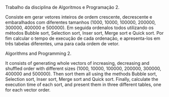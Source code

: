 Trabalho da disciplina de Algoritmos e Programação 2.

Consiste em gerar vetores inteiros de ordem crescente, decrescente e embaralhados com diferentes tamanhos (1000, 10000, 100000, 200000, 300000, 400000 e 500000). Em seguida ordenalos todos utilizando os métodos Bubble sort, Selection sort, Inser sort, Merge sort e Quick sort. Por fim calcular o tempo de execução de cada ordenação, e apresenta-los em três tabelas diferentes, uma para cada ordem de vetor.


Algorithms and Programming 2.

It consists of generating whole vectors of increasing, decreasing and shuffled order with different sizes (1000, 10000, 100000, 200000, 300000, 400000 and 500000). Then sort them all using the methods Bubble sort, Selection sort, Inser sort, Merge sort and Quick sort. Finally, calculate the execution time of each sort, and present them in three different tables, one for each vector order.
